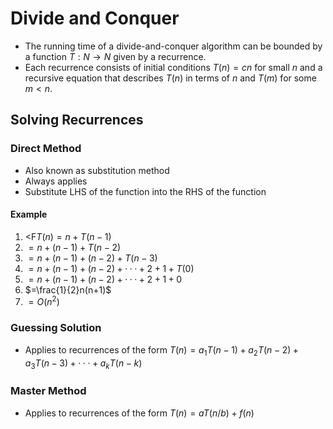 # Divide and Conquer
- The running time of a divide-and-conquer algorithm can be bounded by a function $T : N → N$ given by a recurrence.
- Each recurrence consists of initial conditions $T (n) = cn$ for small $n$ and a recursive equation that describes $T (n)$ in terms of $n$ and $T (m)$ for some $m < n$.
## Solving Recurrences
### Direct Method
- Also known as substitution method
- Always applies
- Substitute LHS of the function into the RHS of the function
#### Example
1. <F$T (n) = n + T (n − 1)$	
2. $= n + (n − 1) + T (n − 2)$
3. $= n + (n − 1) + (n − 2) + T (n − 3)$
4. $= n + (n − 1) + (n − 2) + · · · + 2 + 1 + T (0)$
5. $= n + (n − 1) + (n − 2) + · · · + 2 + 1 + 0$
6. $=\frac{1}{2}n(n+1)$
7. $=O(n^2)$
### Guessing Solution 
- Applies to recurrences of the form $T (n) = a_1T (n − 1) + a_2T (n − 2) + a_3T (n − 3) + ··· + a_kT (n − k)$
### Master Method
- Applies to recurrences of the form $T (n) = aT (n/b) + f (n)$

